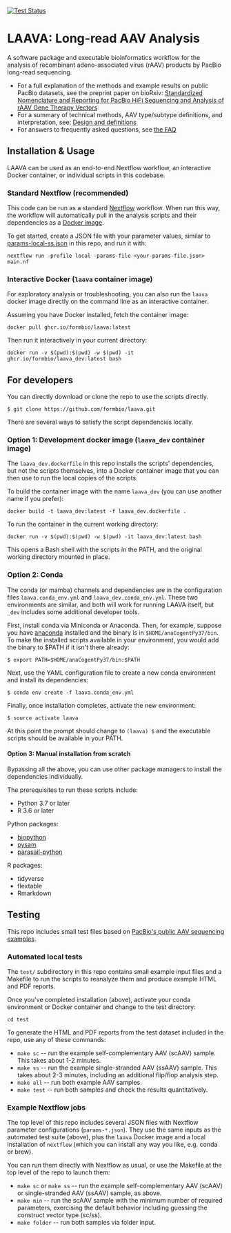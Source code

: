 [![Test Status](https://github.com/formbio/laava/actions/workflows/ci.yaml/badge.svg)](https://github.com/formbio/laava/actions/workflows/ci.yaml)

# LAAVA: Long-read AAV Analysis

A software package and executable bioinformatics workflow for the analysis of recombinant adeno-associated virus (rAAV) products by PacBio long-read sequencing.

* For a full explanation of the methods and example results on public PacBio datasets,
  see the preprint paper on bioRxiv:
  [Standardized Nomenclature and Reporting for PacBio HiFi Sequencing and Analysis of rAAV Gene Therapy Vectors](https://www.biorxiv.org/content/10.1101/2024.05.07.592296v1)
* For a summary of technical methods, AAV type/subtype definitions, and interpretation,
  see: [Design and definitions](https://github.com/formbio/laava/wiki/Design-and-definitions)
* For answers to frequently asked questions, see [the FAQ](https://github.com/formbio/laava/wiki/Frequently-Asked-Questions-(FAQ))

## Installation & Usage

LAAVA can be used as an end-to-end Nextflow workflow, an interactive Docker container,
or individual scripts in this codebase.

### Standard Nextflow (recommended)

This code can be run as a standard [Nextflow](https://www.nextflow.io/) workflow.
When run this way, the workflow will automatically pull in the analysis scripts and
their dependencies as a [Docker
image](https://github.com/formbio/laava/pkgs/container/laava).

To get started, create a JSON file with your parameter values, similar to
[params-local-ss.json](https://raw.githubusercontent.com/formbio/laava/main/params-local-ss.json)
in this repo, and run it with:

```
nextflow run -profile local -params-file <your-params-file.json> main.nf
```


### Interactive Docker (`laava` container image)

For exploratory analysis or troubleshooting, you can also run the `laava` docker image
directly on the command line as an interactive container.

Assuming you have Docker installed, fetch the container image:

```
docker pull ghcr.io/formbio/laava:latest
```

Then run it interactively in your current directory:

```
docker run -v $(pwd):$(pwd) -w $(pwd) -it ghcr.io/formbio/laava_dev:latest bash
```


## For developers

You can directly download or clone the repo to use the scripts directly.

```
$ git clone https://github.com/formbio/laava.git
```

There are several ways to satisfy the script dependencies locally.


### Option 1: Development docker image (`laava_dev` container image)

The `laava_dev.dockerfile` in this repo installs the scripts' dependencies, but not the
scripts themselves, into a Docker container image that you can then use to run the local
copies of the scripts.

To build the container image with the name `laava_dev` (you can use another name if you prefer):

```
docker build -t laava_dev:latest -f laava_dev.dockerfile .
```

To run the container in the current working directory:

```
docker run -v $(pwd):$(pwd) -w $(pwd) -it laava_dev:latest bash
```

This opens a Bash shell with the scripts in the PATH, and the original working directory mounted in place.


### Option 2: Conda

The conda (or mamba) channels and dependencies are in the configuration files
`laava.conda_env.yml` and `laava_dev.conda_env.yml`. These two environments are similar,
and both will work for running LAAVA itself, but `_dev` includes some additional
developer tools.

First, install conda via Miniconda or Anaconda. Then, for example, suppose you have
[anaconda](https://docs.anaconda.com/anaconda/install/linux/) installed and the binary
is in `$HOME/anaCogentPy37/bin`. To make the installed scripts available in your
environment, you would add the binary to $PATH if it isn't there already:

```
$ export PATH=$HOME/anaCogentPy37/bin:$PATH
```

Next, use the YAML configuration file to create a new conda environment and install its dependencies:

```
$ conda env create -f laava.conda_env.yml
```

Finally, once installation completes, activate the new environment:

```
$ source activate laava
```

At this point the prompt should change to `(laava) $` and the executable scripts should be available in your PATH.


#### Option 3: Manual installation from scratch

Bypassing all the above, you can use other package managers to install the dependencies
individually.

The prerequisites to run these scripts include:

* Python 3.7 or later
* R 3.6 or later

Python packages:
* [biopython](https://anaconda.org/bioconda/biopython)
* [pysam](https://anaconda.org/bioconda/pysam)
* [parasail-python](https://anaconda.org/bioconda/parasail-python)

R packages:
* tidyverse
* flextable
* Rmarkdown


## Testing

This repo includes small test files based on [PacBio's public AAV sequencing
examples](https://downloads.pacbcloud.com/public/dataset/AAV/).

### Automated local tests

The `test/` subdirectory in this repo contains small example input files and a Makefile
to run the scripts to reanalyze them and produce example HTML and PDF reports.

Once you've completed installation (above), activate your conda environment or Docker
container and change to the test directory:

```
cd test
```

To generate the HTML and PDF reports from the test dataset included in the repo, use any
of these commands:

* `make sc` -- run the example self-complementary AAV (scAAV) sample. This takes about 1-2 minutes.
* `make ss` -- run the example single-stranded AAV (ssAAV) sample. This takes about 2-3 minutes, including an additional flip/flop analysis step.
* `make all` -- run both example AAV samples.
* `make test` -- run both samples and check the results quantitatively.


### Example Nextflow jobs

The top level of this repo includes several JSON files with Nextflow parameter
configurations (`params-*.json`). They use the same inputs as the automated test suite
(above), plus the `laava` Docker image and a local installation of `nextflow` (which you
can install any way you like, e.g. conda or brew).

You can run them directly with Nextflow as usual, or use the Makefile at the top level
of the repo to launch them:

* `make sc` or `make ss` -- run the example self-complementary AAV (scAAV) or
  single-stranded AAV (ssAAV) sample, as above.
* `make min` -- run the scAAV sample with the minimum number of required parameters,
  exercising the default behavior including guessing the construct vector type (sc/ss).
* `make folder` -- run both samples via folder input.
